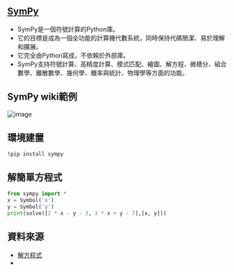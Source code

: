  ## [SymPy](https://zh.wikipedia.org/wiki/SymPy)
 - SymPy是一個符號計算的Python庫。
 - 它的目標是成為一個全功能的計算機代數系統，同時保持代碼簡潔、易於理解和擴展。
 - 它完全由Python寫成，不依賴於外部庫。
 - SymPy支持符號計算、高精度計算、模式匹配、繪圖、解方程、微積分、組合數學、離散數學、幾何學、概率與統計、物理學等方面的功能。


## SymPy wiki範例
![image](https://user-images.githubusercontent.com/55253641/138242282-6f223b26-265d-416c-8d08-a5954355cf90.png)

## 環境建置
```
!pip install sympy
```

## 解簡單方程式
```python
from sympy import *
x = Symbol('x')
y = Symbol('y')
print(solve([2 * x - y - 3, 3 * x + y - 7],[x, y]))
```
## 資料來源
 - [解方程式](https://www.itread01.com/p/439806.html)
 - 
